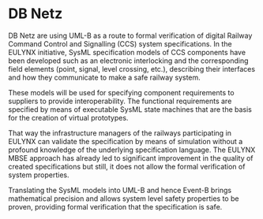 # DB Netz

DB Netz are using UML-B as a route to formal verification of digital Railway Command Control and Signalling (CCS) system specifications. In the EULYNX initiative, SysML specification models of CCS components have been developed such as an electronic interlocking and the corresponding field elements (point, signal, level crossing, etc.), describing their interfaces and how they communicate to make a safe railway system.

These models will be used for specifying component requirements to suppliers to provide interoperability. The functional requirements are specified by means of executable SysML state machines that are the basis for the creation of virtual prototypes.

That way the infrastructure managers of the railways participating in EULYNX can validate the specification by means of simulation without a profound knowledge of the underlying specification language. The EULYNX MBSE approach has already led to significant improvement in the quality of created specifications but still, it does not allow the formal verification of system properties.

Translating the SysML models into UML-B and hence Event-B brings mathematical precision and allows system level safety properties to be proven, providing formal verification that the specification is safe.